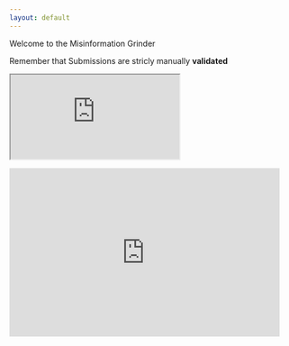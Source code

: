 ```yaml
---
layout: default
---
```


Welcome to the Misinformation Grinder

Remember that Submissions are stricly manually **validated**

<iframe src="https://docs.google.com/spreadsheets/d/e/2PACX-1vRYzo_RNgeKYjdMvaDk93w0xR866U_S8zPd1atpwQ3wCxsbWXCE9HzVc9hzNrs63asgekvaX-BNrpYg/pubhtml?widget=true&amp;headers=false"></iframe>

<p></p>

<iframe src="https://docs.google.com/presentation/d/e/2PACX-1vQUIlzhWB2VYpbxeNLJReJ3bI4pLzfPlWJvcPD1dphs311UBkig6n6IvPL0_XFOBJZ9wiXKw7pSRCAo/embed?start=false&loop=false&delayms=3000" frameborder="0" width="480" height="299" allowfullscreen="true" mozallowfullscreen="true" webkitallowfullscreen="true"></iframe>

